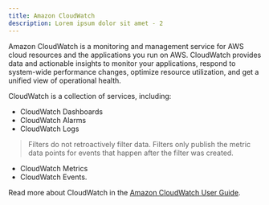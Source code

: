 ```yaml
---
title: Amazon CloudWatch
description: Lorem ipsum dolor sit amet - 2
---
```



Amazon CloudWatch is a monitoring and management service for AWS cloud resources and the applications you run on AWS. CloudWatch provides data and actionable insights to monitor your applications, respond to system-wide performance changes, optimize resource utilization, and get a unified view of operational health.

CloudWatch is a collection of services, including:

- CloudWatch Dashboards
- CloudWatch Alarms
- CloudWatch Logs
> Filters do not retroactively filter data. Filters only publish the metric data points for events that happen after the filter was created. 
- CloudWatch Metrics
- CloudWatch Events.

Read more about CloudWatch in the [Amazon CloudWatch User Guide](https://docs.aws.amazon.com/AmazonCloudWatch/latest/monitoring/WhatIsCloudWatch.html).